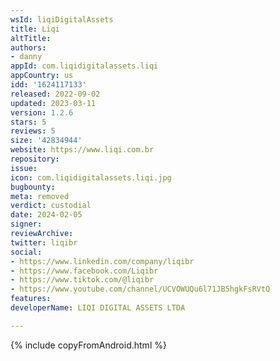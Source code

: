 ```yaml
---
wsId: liqiDigitalAssets
title: Liqi
altTitle: 
authors:
- danny
appId: com.liqidigitalassets.liqi
appCountry: us
idd: '1624117133'
released: 2022-09-02
updated: 2023-03-11
version: 1.2.6
stars: 5
reviews: 5
size: '42834944'
website: https://www.liqi.com.br
repository: 
issue: 
icon: com.liqidigitalassets.liqi.jpg
bugbounty: 
meta: removed
verdict: custodial
date: 2024-02-05
signer: 
reviewArchive: 
twitter: liqibr
social:
- https://www.linkedin.com/company/liqibr
- https://www.facebook.com/Liqibr
- https://www.tiktok.com/@liqibr
- https://www.youtube.com/channel/UCVOWUQu6l71JB5hgkFsRVtQ
features: 
developerName: LIQI DIGITAL ASSETS LTDA

---
```


{% include copyFromAndroid.html %}
